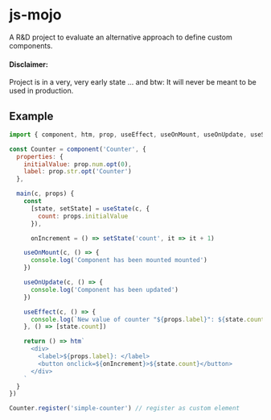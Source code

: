 # js-mojo

A R&D project to evaluate an alternative approach to define custom components.

#### Disclaimer:

Project is in a very, very early state ...
and btw: It will never be meant to be used in production.

## Example

```js
import { component, htm, prop, useEffect, useOnMount, useOnUpdate, useState } from 'js-mojo'

const Counter = component('Counter', {
  properties: {
    initialValue: prop.num.opt(0),
    label: prop.str.opt('Counter')
  },

  main(c, props) {
    const 
      [state, setState] = useState(c, {
        count: props.initialValue
      }),

      onIncrement = () => setState('count', it => it + 1)

    useOnMount(c, () => {
      console.log('Component has been mounted mounted')
    })

    useOnUpdate(c, () => {
      console.log('Component has been updated')
    })

    useEffect(c, () => {
      console.log(`New value of counter "${props.label}": ${state.count}`)
    }, () => [state.count])

    return () => htm`
      <div> 
        <label>${props.label}: </label>
        <button onclick=${onIncrement}>${state.count}</button>
      </div>
    `
  }
})

Counter.register('simple-counter') // register as custom element
```
